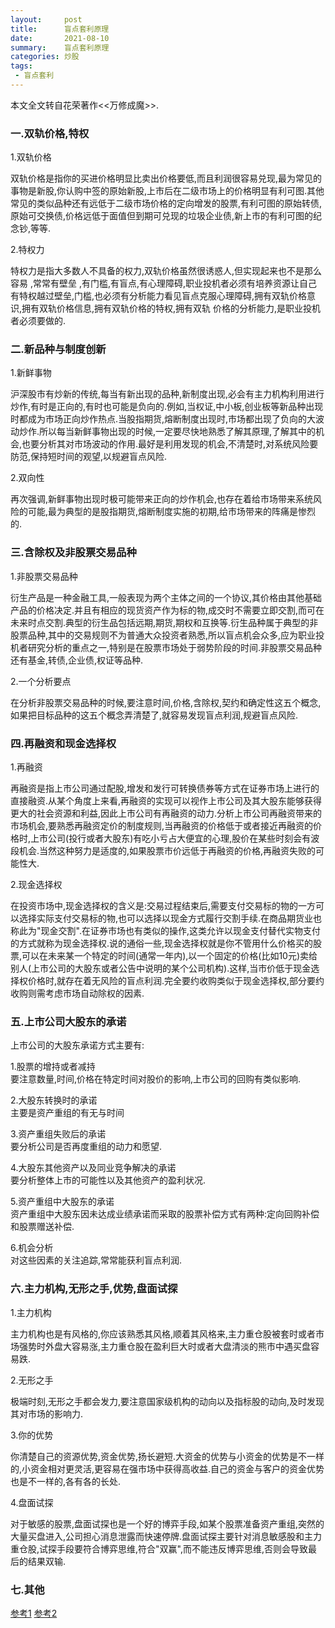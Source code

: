 ```yaml
---
layout:     post
title:      盲点套利原理
date:       2021-08-10
summary:    盲点套利原理
categories: 炒股
tags:
 - 盲点套利
---
```


本文全文转自花荣著作<<万修成魔>>.

### 一.双轨价格,特权

1.双轨价格

双轨价格是指你的买进价格明显比卖出价格要低,而且利润很容易兑现,最为常见的事物是新股,你认购中签的原始新股,上市后在二级市场上的价格明显有利可图.其他常见的类似品种还有远低于二级市场价格的定向增发的股票,有利可图的原始转债,原始可交换债,价格远低于面值但到期可兑现的垃圾企业债,新上市的有利可图的纪念钞,等等.

2.特权力

特权力是指大多数人不具备的权力,双轨价格虽然很诱惑人,但实现起来也不是那么容易 ,常常有壁垒 ,有门槛,有盲点,有心理障碍,职业投机者必须有培养资源让自己有特权越过壁垒,门槛,也必须有分析能力看见盲点克服心理障碍,拥有双轨价格意识,拥有双轨价格信息,拥有双轨价格的特权,拥有双轨 价格的分析能力,是职业投机者必须要做的.

### 二.新品种与制度创新

1.新鲜事物

沪深股市有炒新的传统,每当有新出现的品种,新制度出现,必会有主力机构利用进行炒作,有时是正向的,有时也可能是负向的.例如,当权证,中小板,创业板等新品种出现时都成为市场正向炒作热点.当股指期货,熔断制度出现时,市场都出现了负向的大波动炒作.所以每当新鲜事物出现的时候,一定要尽快地熟悉了解其原理,了解其中的机会,也要分析其对市场波动的作用.最好是利用发现的机会,不清楚时,对系统风险要防范,保持短时间的观望,以规避盲点风险.

2.双向性

再次强调,新鲜事物出现时极可能带来正向的炒作机会,也存在着给市场带来系统风险的可能,最为典型的是股指期货,熔断制度实施的初期,给市场带来的阵痛是惨烈的.

### 三.含除权及非股票交易品种

1.非股票交易品种

衍生产品是一种金融工具,一般表现为两个主体之间的一个协议,其价格由其他基础产品的价格决定.并且有相应的现货资产作为标的物,成交时不需要立即交割,而可在未来时点交割.典型的衍生品包括远期,期货,期权和互换等.衍生品种属于典型的非股票品种,其中的交易规则不为普通大众投资者熟悉,所以盲点机会众多,应为职业投机者研究分析的重点之一,特别是在股票市场处于弱势阶段的时间.非股票交易品种还有基金,转债,企业债,权证等品种.

2.一个分析要点

在分析非股票交易品种的时候,要注意时间,价格,含除权,契约和确定性这五个概念,如果把目标品种的这五个概念弄清楚了,就容易发现盲点利润,规避盲点风险.

### 四.再融资和现金选择权

1.再融资

再融资是指上市公司通过配股,增发和发行可转换债券等方式在证券市场上进行的直接融资.从某个角度上来看,再融资的实现可以视作上市公司及其大股东能够获得更大的社会资源和利益,因此上市公司有再融资的动力.分析上市公司再融资带来的市场机会,要熟悉再融资定价的制度规则,当再融资的价格低于或者接近再融资的价格时,上市公司(投行或者大股东)有吃小亏占大便宜的心理,股价在某些时刻会有波段机会.当然这种努力是适度的,如果股票市价远低于再融资的价格,再融资失败的可能性大.

2.现金选择权

在投资市场中,现金选择权的含义是:交易过程结束后,需要支付交易标的物的一方可以选择实际支付交易标的物,也可以选择以现金方式履行交割手续.在商品期货业也称此为"现金交割".在证券市场也有类似的操作,这类允许以现金支付替代实物支付的方式就称为现金选择权.说的通俗一些,现金选择权就是你不管用什么价格买的股票,可以在未来某一个特定的时间(通常一年内),以一个固定的价格(比如10元)卖给别人(上市公司的大股东或者公告中说明的某个公司机构).这样,当市价低于现金选择权价格时,就存在着无风险的盲点利润.完全要约收购类似于现金选择权,部分要约收购则需考虑市场自动除权的因素.

### 五.上市公司大股东的承诺

上市公司的大股东承诺方式主要有:

1.股票的增持或者减持  
要注意数量,时间,价格在特定时间对股价的影响,上市公司的回购有类似影响.

2.大股东转换时的承诺  
主要是资产重组的有无与时间

3.资产重组失败后的承诺  
要分析公司是否再度重组的动力和愿望.

4.大股东其他资产以及同业竞争解决的承诺  
要分析整体上市的可能性以及其他资产的盈利状况.

5.资产重组中大股东的承诺  
资产重组中大股东因未达成业绩承诺而采取的股票补偿方式有两种:定向回购补偿和股票赠送补偿.

6.机会分析  
对这些因素的关注追踪,常常能获利盲点利润.

### 六.主力机构,无形之手,优势,盘面试探

1.主力机构

主力机构也是有风格的,你应该熟悉其风格,顺着其风格来,主力重仓股被套时或者市场强势时外盘大容易涨,主力重仓股在盈利巨大时或者大盘清淡的熊市中遇买盘容易跌.

2.无形之手

极端时刻,无形之手都会发力,要注意国家级机构的动向以及指标股的动向,及时发现其对市场的影响力.

3.你的优势

你清楚自己的资源优势,资金优势,扬长避短.大资金的优势与小资金的优势是不一样的,小资金相对更灵活,更容易在强市场中获得高收益.自己的资金与客户的资金优势也是不一样的,各有各的长处.

4.盘面试探

对于敏感的股票,盘面试探也是一个好的博弈手段,如某个股票准备资产重组,突然的大量买盘进入,公司担心消息泄露而快速停牌.盘面试探主要针对消息敏感股和主力重仓股,试探手段要符合博弈思维,符合"双赢",而不能违反博弈思维,否则会导致最后的结果双输.


### 七.其他

[参考1][1]
[参考2][2]


[1]: https://wenku.baidu.com/view/f3b404e1524de518964b7d74.html
[2]: https://www.zhihu.com/question/27020755
